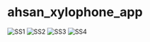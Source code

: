 # ahsan_xylophone_app
![SS1](https://user-images.githubusercontent.com/126846792/233166346-baaff5ce-98b9-4b30-8495-2036d15ab64c.png)
![SS2](https://user-images.githubusercontent.com/126846792/233166364-6fa7b088-a87a-4de2-a8a7-804f56879137.png)
![SS3](https://user-images.githubusercontent.com/126846792/233166382-3effe6ba-0d58-4b27-a9b4-00f719fa2b56.png)
![SS4](https://user-images.githubusercontent.com/126846792/233166401-f6eed16b-2c8a-43d1-90c6-093f4fecf36e.png)
